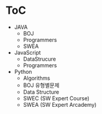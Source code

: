 # ToC
- JAVA
    - BOJ
    - Programmers
    - SWEA
- JavaScript
    - DataStrucure
    - Programmers 
- Python
    - Algorithms
    - BOJ 유형별문제
    - Data Structure
    - SWEC (SW Expert Course)
    - SWEA (SW Expert Arcademy) 